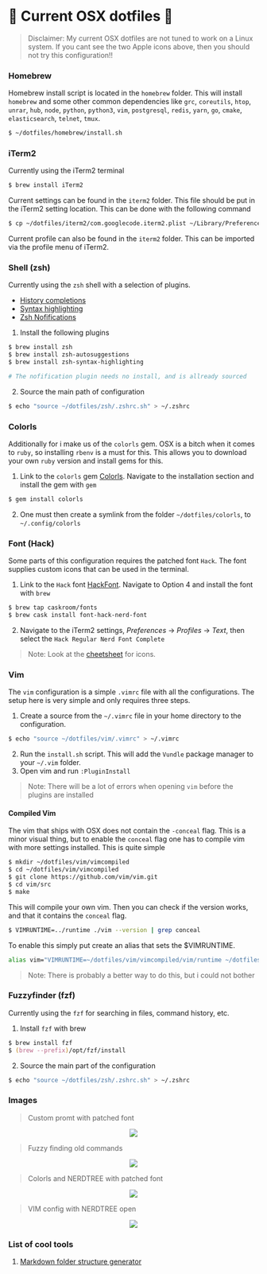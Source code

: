 #  Current OSX dotfiles 

> Disclaimer: My current OSX dotfiles are not tuned to work on a Linux system. If you cant see the two Apple icons above, then you should not try this configuration!!

### Homebrew

Homebrew install script is located in the `homebrew` folder.
This will install `homebrew` and some other common dependencies
like `grc`, `coreutils`, `htop`, `unrar`, `hub`, `node`, `python`, `python3`, `vim`,
`postgresql`, `redis`, `yarn`, `go`, `cmake`, `elasticsearch`, `telnet`, `tmux`.

```sh
$ ~/dotfiles/homebrew/install.sh
```

### iTerm2

Currently using the iTerm2 terminal

```sh
$ brew install iTerm2
```

Current settings can be found in the `iterm2` folder. This file should be put in the
iTerm2 setting location. This can be done with the following command

```sh
$ cp ~/dotfiles/iterm2/com.googlecode.iterm2.plist ~/Library/Preferences
```

Current profile can also be found in the `iterm2` folder. This can be imported via the
profile menu of iTerm2.

### Shell (zsh)

Currently using the `zsh` shell with a selection of plugins.

- [History completions](https://github.com/zsh-users/zsh-autosuggestions)
- [Syntax highlighting](https://github.com/zsh-users/zsh-syntax-highlighting)
- [Zsh Nofifications](https://github.com/marzocchi/zsh-notify)

1. Install the following plugins

```zsh
$ brew install zsh
$ brew install zsh-autosuggestions
$ brew install zsh-syntax-highlighting

# The nofification plugin needs no install, and is allready sourced
```

2. Source the main path of configuration
```zsh
$ echo "source ~/dotfiles/zsh/.zshrc.sh" > ~/.zshrc
```

### Colorls

Additionally for i make us of the `colorls` gem. OSX is a bitch when it comes to `ruby`, so installing 
`rbenv` is a must for this. This allows you to download your own `ruby` version and install gems for this.

1. Link to the `colorls` gem [Colorls](https://github.com/athityakumar/colorls). Navigate to the installation
   section and install the gem with `gem`

```zsh
$ gem install colorls
```

2. One must then create a symlink from the folder `~/dotfiles/colorls`, to `~/.config/colorls`

### Font (Hack)

Some parts of this configuration requires the patched font `Hack`.
The font supplies custom icons that can be used in the terminal.

1. Link to the `Hack` font [HackFont](https://github.com/ryanoasis/nerd-fonts). Navigate to Option 4
   and install the font with `brew`

```zsh
$ brew tap caskroom/fonts
$ brew cask install font-hack-nerd-font
```

2. Navigate to the iTerm2 settings, _Preferences_ -> _Profiles_ -> _Text_, then select
   the `Hack Regular Nerd Font Complete`

> Note: Look at the [cheetsheet](http://nerdfonts.com/?set=nf-dev-#cheat-sheet]) for icons.

### Vim
The `vim` configuration is a simple `.vimrc` file with all the configurations. The setup here is very simple
and only requires three steps.
1. Create a source from the `~/.vimrc` file in your home directory to the configuration.
```zsh
$ echo "source ~/dotfiles/vim/.vimrc" > ~/.vimrc
```
2. Run the `install.sh` script. This will add the `Vundle` package manager to your `~/.vim` folder.
3. Open vim and run `:PluginInstall`

> Note: There will be a lot of errors when opening `vim` before the plugins are installed

#### Compiled Vim
The vim that ships with OSX does not contain the `-conceal` flag. This is a minor visual thing, but to
enable the `conceal` flag one has to compile vim with more settings installed. This is quite simple
```zsh
$ mkdir ~/dotfiles/vim/vimcompiled
$ cd ~/dotfiles/vim/vimcompiled
$ git clone https://github.com/vim/vim.git
$ cd vim/src
$ make
```
This will compile your own vim. Then you can check if the version works, and that it contains the `conceal` flag.
```zsh
$ VIMRUNTIME=../runtime ./vim --version | grep conceal
```
To enable this simply put create an alias that sets the $VIMRUNTIME.
```zsh
alias vim="VIMRUNTIME=~/dotfiles/vim/vimcompiled/vim/runtime ~/dotfiles/vim/vimcompiled/vim/src/vim"
```

> Note: There is probably a better way to do this, but i could not bother

### Fuzzyfinder (fzf)
Currently using the `fzf` for searching in files, command history, etc.
1. Install `fzf` with brew
```zsh
$ brew install fzf
$ (brew --prefix)/opt/fzf/install
```

2. Source the main part of the configuration
```zsh
$ echo "source ~/dotfiles/zsh/.zshrc.sh" > ~/.zshrc
```

### Images

> Custom promt with patched font

<p align="center"> 
<img src="https://i.imgur.com/0RlJygX.png">
</p>

> Fuzzy finding old commands

<p align="center"> 
<img src="https://i.imgur.com/PUdvtTQ.png">
</p>

> Colorls and NERDTREE with patched font

<p align="center"> 
<img src="https://i.imgur.com/OjHlPlF.png">
</p>

> VIM config with NERDTREE open

<p align="center"> 
<img src="https://i.imgur.com/vhtlTno.jpg">
</p>

### List of cool tools
1. [Markdown folder structure generator](https://www.npmjs.com/package/mddir)
